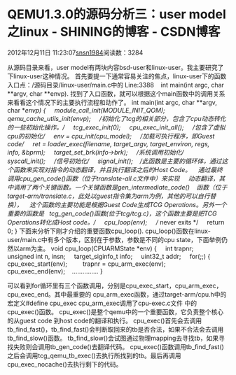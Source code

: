 # QEMU1.3.0的源码分析三：user model之linux - SHINING的博客 - CSDN博客
2012年12月11日 11:23:07[snsn1984](https://me.csdn.net/snsn1984)阅读数：3284
                
从源码目录来看，user model有两块内容bsd-user和linux-user。我主要研究了下linux-user这种情况。
首先要提一下通常容易关注的焦点，linux-user下的函数入口点：/源码目录/linux-user/main.c中的
Line:3388    int main(int argc, char **argv, char **envp).
找到了入口函数，就可以根据这个main函数中的调用关系来看看这个情况下的主要执行流程和动作了。
int main(int argc, char **argv, char **envp)
{
    module_call_init(MODULE_INIT_QOM);
    qemu_cache_utils_init(envp);
    /*初始化了tcg的相关部分，包含了cpu动态转化的一些初始化操作。*/
    tcg_exec_init(0);
    cpu_exec_init_all();
    /*包含了虚拟cpu的初始化*/
    env = cpu_init(cpu_model);
    /*加载可执行程序，即Guest code*/
    ret = loader_exec(filename, target_argv, target_environ, regs,
        info, &bprm);
    target_set_brk(info->brk);
    /*系统调用初始化*/
    syscall_init();
    /*信号初始化*/
    signal_init();
   /*此函数是主要的循环体，通过这个函数来实现对指令的动态翻译，并且执行翻译之后的Host Code。
   通过最终调用cpu_gen_code()函数（位于translate-all.c文件中）来实现
    动态翻译，其中调用了两个关键函数。一个关键函数是gen_intermediate_code()
   函数（位于target-arm/translate.c，此处以guest指令集为arm为例，其他的可以自行替换），
   这个函数的主要功能是根据Guest Code生成TCG Operations。另外一个重要的函数是
  tcg_gen_code()函数(位于tcg/tcg.c)，这个函数主要是把TCG Operations转化成Host code。*/
    cpu_loop(env);
    /* never exits */
    return 0;
}
下面来分析下刚才介绍的重要函数cpu_loop(). cpu_loop()函数在linux-user/main.c中有多个版本，区别在于参数，参数是不同的cpu state，下面举例仍然以arm为主。
void cpu_loop(CPUARMState *env)
{
    int trapnr;
    unsigned int n, insn;
    target_siginfo_t info;
    uint32_t addr;
    for(;;) {
        cpu_exec_start(env);
        trapnr = cpu_arm_exec(env);
        cpu_exec_end(env);
   ...............
}

可以看到for循环里有三个函数调用，分别是cpu_exec_start，cpu_arm_exec，cpu_exec_end。其中最重要的
cpu_arm_exec函数，通过target-arm/cpu.h中的宏定义#define cpu_exec cpu_arm_exec调用了cpu-exec.c文件
中的cpu_exec()函数。
cpu_exec()是整个qemu中的一个重要函数，它负责整个核心的从guest code 到host code的翻译和执行。
cpu_exec()首先会去调用tb_find_fast()，tb_find_fast()会判断取回来的tb是否合法，如果不合法会去调用tb_find_slow()函数。
tb_find_slow()会试图通过物理mapping去寻找tb，如果寻找失败则会调用tb_gen_code()去翻译代码。
cpu_exec()函数调用tb_find_fast()之后会调用tcg_qemu_tb_exec()去执行所找到的tb。最后再调用cpu_exec_nocache()去执行剩下的代码。

